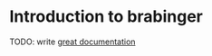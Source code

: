 # Introduction to brabinger

TODO: write [great documentation](http://jacobian.org/writing/what-to-write/)
